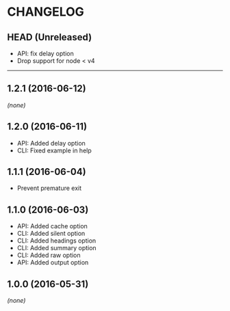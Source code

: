 CHANGELOG
=========

## HEAD (Unreleased)
* API: fix delay option
* Drop support for node < v4

--------------------

## 1.2.1 (2016-06-12)
_(none)_

## 1.2.0 (2016-06-11)
* API: Added delay option
* CLI: Fixed example in help

## 1.1.1 (2016-06-04)
* Prevent premature exit

## 1.1.0 (2016-06-03)
* API: Added cache option
* CLI: Added silent option
* CLI: Added headings option
* CLI: Added summary option
* CLI: Added raw option
* API: Added output option

## 1.0.0 (2016-05-31)
_(none)_
